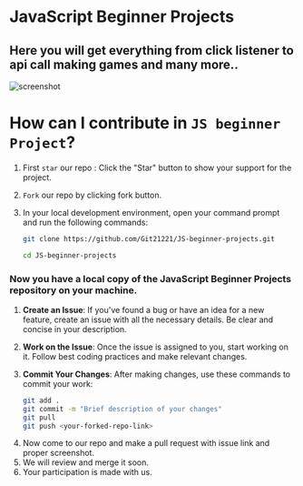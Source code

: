 # JavaScript Beginner Projects
## Here you will get everything from click listener to api call making games and many more..
![screenshot](image-1.png)
# How can I contribute in `JS beginner Project`?

1. First `star` our repo : Click the "Star" button to show your support for the project.

2. `Fork` our repo by clicking fork button.
 
3. In your local development environment, open your command prompt and run the following commands:
   ```bash
   git clone https://github.com/Git21221/JS-beginner-projects.git
   
   cd JS-beginner-projects

    ```
 
 
<h3>Now you have a local copy of the JavaScript Beginner Projects repository on your machine.</h3>

1. **Create an Issue**: If you've found a bug or have an idea for a new feature, create an issue with all the necessary details. Be clear and concise in your description.

2. **Work on the Issue**: Once the issue is assigned to you, start working on it. Follow best coding practices and make relevant changes.

3. **Commit Your Changes**: After making changes, use these commands to commit your work:

   ```bash
   git add .
   git commit -m "Brief description of your changes"
   git pull
   git push <your-forked-repo-link>

4) Now come to our repo and make a pull request with issue link and proper screenshot.
5) We will review and merge it soon.
6) Your participation is made with us.
